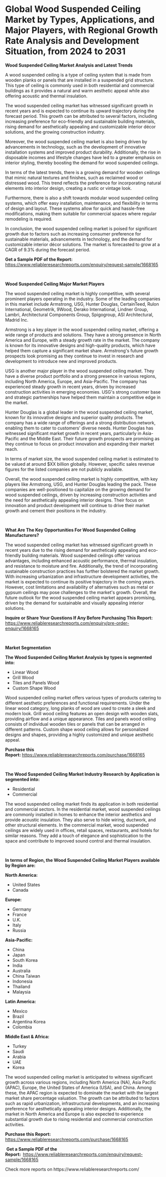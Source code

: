 <p><h1>Global Wood Suspended Ceiling Market by Types, Applications, and Major Players, with Regional Growth Rate Analysis and Development Situation, from 2024 to 2031</h1></p><p><strong>Wood Suspended Ceiling Market Analysis and Latest Trends</strong></p>
<p><p>A wood suspended ceiling is a type of ceiling system that is made from wooden planks or panels that are installed in a suspended grid structure. This type of ceiling is commonly used in both residential and commercial buildings as it provides a natural and warm aesthetic appeal while also offering acoustic and thermal insulation.</p><p>The wood suspended ceiling market has witnessed significant growth in recent years and is expected to continue its upward trajectory during the forecast period. This growth can be attributed to several factors, including increasing preference for eco-friendly and sustainable building materials, rising demand for aesthetically appealing and customizable interior décor solutions, and the growing construction industry.</p><p>Moreover, the wood suspended ceiling market is also being driven by advancements in technology, such as the development of innovative installation systems and improved product durability. Additionally, the rise in disposable incomes and lifestyle changes have led to a greater emphasis on interior styling, thereby boosting the demand for wood suspended ceilings.</p><p>In terms of the latest trends, there is a growing demand for wooden ceilings that mimic natural textures and finishes, such as reclaimed wood or distressed wood. This trend reflects the preference for incorporating natural elements into interior design, creating a rustic or vintage look.</p><p>Furthermore, there is also a shift towards modular wood suspended ceiling systems, which offer easy installation, maintenance, and flexibility in terms of design and layout. These systems allow for quick and hassle-free modifications, making them suitable for commercial spaces where regular remodeling is required.</p><p>In conclusion, the wood suspended ceiling market is poised for significant growth due to factors such as increasing consumer preference for sustainable materials, advancements in technology, and the demand for customizable interior décor solutions. The market is forecasted to grow at a CAGR of 9.3% during the forecast period.</p></p>
<p><strong>Get a Sample PDF of the Report:&nbsp;</strong> <a href="https://www.reliableresearchreports.com/enquiry/request-sample/1668165">https://www.reliableresearchreports.com/enquiry/request-sample/1668165</a></p>
<p>&nbsp;</p>
<p><strong>Wood Suspended Ceiling Major Market Players</strong></p>
<p><p>The wood suspended ceiling market is highly competitive, with several prominent players operating in the industry. Some of the leading companies in this market include Armstrong, USG, Hunter Douglas, CertainTeed, Rulon International, Geometrik, 9Wood, Derako International, Lindner Group, Lambri, Architectural Components Group, Spigogroup, ASI Architectural, Madrid Inc.</p><p>Armstrong is a key player in the wood suspended ceiling market, offering a wide range of products and solutions. They have a strong presence in North America and Europe, with a steady growth rate in the market. The company is known for its innovative designs and high-quality products, which have helped them capture a significant market share. Armstrong's future growth prospects look promising as they continue to invest in research and development to introduce new and improved products.</p><p>USG is another major player in the wood suspended ceiling market. They have a diverse product portfolio and a strong presence in various regions, including North America, Europe, and Asia-Pacific. The company has experienced steady growth in recent years, driven by increased construction activities in emerging economies. USG's strong customer base and strategic partnerships have helped them maintain a competitive edge in the market.</p><p>Hunter Douglas is a global leader in the wood suspended ceiling market, known for its innovative designs and superior quality products. The company has a wide range of offerings and a strong distribution network, enabling them to cater to customers' diverse needs. Hunter Douglas has witnessed significant market growth in recent years, particularly in Asia-Pacific and the Middle East. Their future growth prospects are promising as they continue to focus on product innovation and expanding their market reach.</p><p>In terms of market size, the wood suspended ceiling market is estimated to be valued at around $XX billion globally. However, specific sales revenue figures for the listed companies are not publicly available.</p><p>Overall, the wood suspended ceiling market is highly competitive, with key players like Armstrong, USG, and Hunter Douglas leading the pack. These companies are well-positioned to capitalize on the growing demand for wood suspended ceilings, driven by increasing construction activities and the need for aesthetically appealing interior designs. Their focus on innovation and product development will continue to drive their market growth and cement their positions in the industry.</p></p>
<p>&nbsp;</p>
<p><strong>What Are The Key Opportunities For Wood Suspended Ceiling Manufacturers?</strong></p>
<p><p>The wood suspended ceiling market has witnessed significant growth in recent years due to the rising demand for aesthetically appealing and eco-friendly building materials. Wood suspended ceilings offer various advantages, including enhanced acoustic performance, thermal insulation, and resistance to moisture and fire. Additionally, the trend of incorporating sustainable construction practices has further bolstered the market growth. With increasing urbanization and infrastructure development activities, the market is expected to continue its positive trajectory in the coming years. However, cost limitations and availability of alternatives such as metal or gypsum ceilings may pose challenges to the market's growth. Overall, the future outlook for the wood suspended ceiling market appears promising, driven by the demand for sustainable and visually appealing interior solutions.</p></p>
<p><strong>Inquire or Share Your Questions If Any Before Purchasing This Report:</strong> <a href="https://www.reliableresearchreports.com/enquiry/pre-order-enquiry/1668165">https://www.reliableresearchreports.com/enquiry/pre-order-enquiry/1668165</a></p>
<p>&nbsp;</p>
<p><strong>Market Segmentation</strong></p>
<p><strong>The Wood Suspended Ceiling Market Analysis by types is segmented into:</strong></p>
<p><ul><li>Linear Wood</li><li>Grill Wood</li><li>Tiles and Panels Wood</li><li>Custom Shape Wood</li></ul></p>
<p><p>Wood suspended ceiling market offers various types of products catering to different aesthetic preferences and functional requirements. Under the linear wood category, long planks of wood are used to create a sleek and modern look. Grill wood ceiling features an open design with wooden slats, providing airflow and a unique appearance. Tiles and panels wood ceiling consists of individual wooden tiles or panels that can be arranged in different patterns. Custom shape wood ceiling allows for personalized designs and shapes, providing a highly customized and unique aesthetic appeal.</p></p>
<p><strong>Purchase this Report:&nbsp;</strong><a href="https://www.reliableresearchreports.com/purchase/1668165">https://www.reliableresearchreports.com/purchase/1668165</a></p>
<p>&nbsp;</p>
<p><strong>The Wood Suspended Ceiling Market Industry Research by Application is segmented into:</strong></p>
<p><ul><li>Residential</li><li>Commercial</li></ul></p>
<p><p>The wood suspended ceiling market finds its application in both residential and commercial sectors. In the residential market, wood suspended ceilings are commonly installed in homes to enhance the interior aesthetics and provide acoustic insulation. They also serve to hide wiring, ductwork, and other structural elements. In the commercial market, wood suspended ceilings are widely used in offices, retail spaces, restaurants, and hotels for similar reasons. They add a touch of elegance and sophistication to the space and contribute to improved sound control and thermal insulation.</p></p>
<p>&nbsp;</p>
<p><strong>In terms of Region, the Wood Suspended Ceiling Market Players available by Region are:</strong></p>
<p>
    <p> <strong> North America: </strong>
        <ul>
            <li>United States</li>
            <li>Canada</li>
        </ul>
        </p> 
    <p> <strong> Europe: </strong>
        <ul>
            <li>Germany</li>
            <li>France</li>
            <li>U.K.</li>
            <li>Italy</li>
            <li>Russia</li>
        </ul>
        </p> 
    <p> <strong> Asia-Pacific: </strong>
        <ul>
            <li>China</li>
            <li>Japan</li>
            <li>South Korea</li>
            <li>India</li>
            <li>Australia</li>
            <li>China Taiwan</li>
            <li>Indonesia</li>
            <li>Thailand</li>
            <li>Malaysia</li>
        </ul>
        </p> 
    <p> <strong> Latin America: </strong>
        <ul>
            <li>Mexico</li>
            <li>Brazil</li>
            <li>Argentina Korea</li>
            <li>Colombia</li>
        </ul>
        </p> 
    <p> <strong> Middle East & Africa: </strong>
        <ul>
            <li>Turkey</li>
            <li>Saudi</li>
            <li>Arabia</li>
            <li>UAE</li>
            <li>Korea</li>
        </ul>
    </p>
    </p>
<p><p>The wood suspended ceiling market is anticipated to witness significant growth across various regions, including North America (NA), Asia Pacific (APAC), Europe, the United States of America (USA), and China. Among these, the APAC region is expected to dominate the market with the largest market share percentage valuation. The growth can be attributed to factors such as rapid urbanization, infrastructural developments, and an increasing preference for aesthetically appealing interior designs. Additionally, the market in North America and Europe is also expected to experience substantial growth due to rising residential and commercial construction activities.</p></p>
<p><strong>Purchase this Report: </strong><a href="https://www.reliableresearchreports.com/purchase/1668165">https://www.reliableresearchreports.com/purchase/1668165</a></p>
<p>&nbsp;<strong>Get a Sample PDF of the Report:&nbsp;&nbsp;</strong><a href="https://www.reliableresearchreports.com/enquiry/request-sample/1668165">https://www.reliableresearchreports.com/enquiry/request-sample/1668165</a></p>
<p><strong></strong></p>
<p>Check more reports on https://www.reliableresearchreports.com/</p>